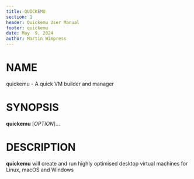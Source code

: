 ```yaml
---
title: QUICKEMU
section: 1
header: Quickemu User Manual
footer: quickemu
date: May  9, 2024
author: Martin Wimpress
---
```


# NAME

quickemu - A quick VM builder and manager

# SYNOPSIS

**quickemu** [*OPTION*]...

# DESCRIPTION

**quickemu** will create and run highly optimised desktop virtual machines for Linux,
macOS and Windows
